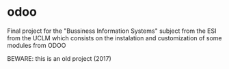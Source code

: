 # odoo
Final project for the "Bussiness Information Systems" subject from the ESI from the UCLM which consists on the instalation and customization of some modules from ODOO

BEWARE: this is an old project (2017)
